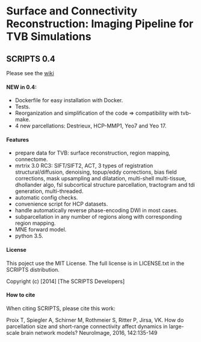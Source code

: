 # Surface and Connectivity Reconstruction: Imaging Pipeline for TVB Simulations
## SCRIPTS 0.4
 
Please see the [wiki](https://github.com/ins-amu/scripts/wiki)

#### NEW in 0.4:
- Dockerfile for easy installation with Docker.
- Tests. 
- Reorganization and simplification of the code => compatibility with tvb-make.
- 4 new parcellations: Destrieux, HCP-MMP1, Yeo7 and Yeo 17.

#### Features
- prepare data for TVB: surface reconstruction, region mapping, connectome.
- mrtrix 3.0 RC3: SIFT/SIFT2, ACT, 3 types of registration structural/diffusion, denoising, topup/eddy corrections, bias field corrections, mask upsampling and dilatation, multi-shell multi-tissue, dhollander algo, fsl subcortical structure parcellation, tractogram and tdi generation, multi-threaded.
- automatic config checks.
- convenience script for HCP datasets.
- handle automatically reverse phase-encoding DWI in most cases.
- subparcellation in any number of regions along with corresponding region mapping.
- MNE forward model.
- python 3.5.

#### License
This poject use the MIT License.
The full license is in LICENSE.txt in the SCRIPTS distribution.

Copyright (c) [2014] [The SCRIPTS Developers]

#### How to cite

When citing SCRIPTS, please cite this work:

Proix T, Spiegler A, Schirner M, Rothmeier S, Ritter P, Jirsa, VK. How do parcellation size and short-range connectivity affect dynamics in large-scale brain network models? NeuroImage, 2016, 142:135-149
